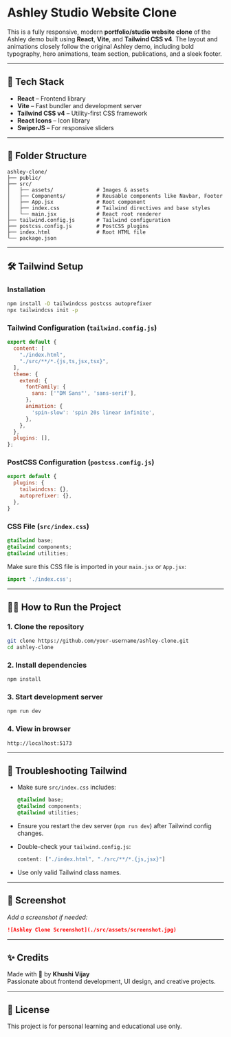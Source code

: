 # Ashley Studio Website Clone

This is a fully responsive, modern **portfolio/studio website clone** of the Ashley demo built using **React**, **Vite**, and **Tailwind CSS v4**. The layout and animations closely follow the original Ashley demo, including bold typography, hero animations, team section, publications, and a sleek footer.

---

## 🚀 Tech Stack

- **React** – Frontend library
- **Vite** – Fast bundler and development server
- **Tailwind CSS v4** – Utility-first CSS framework
- **React Icons** – Icon library
- **SwiperJS** – For responsive sliders

---

## 📁 Folder Structure

```
ashley-clone/
├── public/
├── src/
│   ├── assets/              # Images & assets
│   ├── Components/          # Reusable components like Navbar, Footer
│   ├── App.jsx              # Root component
│   ├── index.css            # Tailwind directives and base styles
│   └── main.jsx             # React root renderer
├── tailwind.config.js       # Tailwind configuration
├── postcss.config.js        # PostCSS plugins
├── index.html               # Root HTML file
└── package.json
```

---

## 🛠 Tailwind Setup

### Installation

```bash
npm install -D tailwindcss postcss autoprefixer
npx tailwindcss init -p
```

### Tailwind Configuration (`tailwind.config.js`)

```js
export default {
  content: [
    "./index.html",
    "./src/**/*.{js,ts,jsx,tsx}",
  ],
  theme: {
    extend: {
      fontFamily: {
        sans: ['"DM Sans"', 'sans-serif'],
      },
      animation: {
        'spin-slow': 'spin 20s linear infinite',
      },
    },
  },
  plugins: [],
};
```

### PostCSS Configuration (`postcss.config.js`)

```js
export default {
  plugins: {
    tailwindcss: {},
    autoprefixer: {},
  },
}
```

### CSS File (`src/index.css`)

```css
@tailwind base;
@tailwind components;
@tailwind utilities;
```

Make sure this CSS file is imported in your `main.jsx` or `App.jsx`:

```js
import './index.css';
```

---

## 🧑‍💻 How to Run the Project

### 1. Clone the repository

```bash
git clone https://github.com/your-username/ashley-clone.git
cd ashley-clone
```

### 2. Install dependencies

```bash
npm install
```

### 3. Start development server

```bash
npm run dev
```

### 4. View in browser

```
http://localhost:5173
```

---

## 🧪 Troubleshooting Tailwind

- Make sure `src/index.css` includes:
  ```css
  @tailwind base;
  @tailwind components;
  @tailwind utilities;
  ```

- Ensure you restart the dev server (`npm run dev`) after Tailwind config changes.

- Double-check your `tailwind.config.js`:
  ```js
  content: ["./index.html", "./src/**/*.{js,jsx}"]
  ```

- Use only valid Tailwind class names.

---

## 📸 Screenshot

_Add a screenshot if needed:_

```markdown
![Ashley Clone Screenshot](./src/assets/screenshot.jpg)
```

---

## ✨ Credits

Made with 💖 by **Khushi Vijay**  
Passionate about frontend development, UI design, and creative projects.

---

## 📄 License

This project is for personal learning and educational use only.
